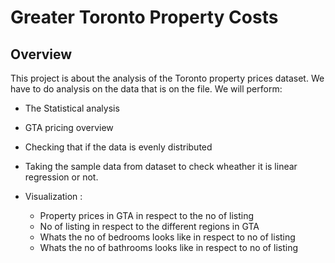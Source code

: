 # Greater Toronto Property Costs
## Overview
 
This project is about the analysis of the Toronto property prices dataset. We have to do analysis on the data that is on the file. 
We will perform:
  - The Statistical analysis 
  - GTA pricing overview
  - Checking that if the data is evenly distributed
  - Taking the sample data from dataset to check wheather it is linear regression or not.
  - Visualization : 
  
      - Property prices in GTA in respect to the no of listing
      - No of listing in respect to the different regions in GTA
      - Whats the no of bedrooms looks like in respect to no of listing
      - Whats the no of bathrooms looks like in respect to no of listing
            
